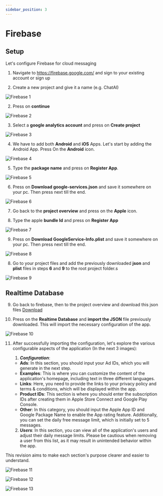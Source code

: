 ```yaml
---
sidebar_position: 3
---
```


# Firebase

## Setup

Let's configure Firebase for cloud messaging

1. Navigate to https://firebase.google.com/ and sign to your existing account or sign up

2. Create a new project and give it a name (e.g. ChatAI)

![Firebase 1](/img/firebase/firebase-1.png)

2. Press on **continue**

![Firebase 2](/img/firebase/firebase-2.png)

3. Select a **google analytics account** and press on **Create project**

![Firebase 3](/img/firebase/firebase-3.png)

4. We have to add both **Android** and **iOS** Apps. Let's start by adding the Android App. Press On the **Android** icon.

![Firebase 4](/img/firebase/firebase-4.png)

5. Type the **package name** and press on **Register App**.

![Firebase 5](/img/firebase/firebase-5.png)

6. Press on **Download google-services.json** and save it somewhere on your pc. Then press next till the end.

![Firebase 6](/img/firebase/firebase-6.png)

7. Go back to the **project overview** and press on the **Apple** icon.

8. Type the apple **bundle Id** and press on **Register App**

![Firebase 7](/img/firebase/firebase-7.png)

9. Press on **Download GoogleService-Info.plist** and save it somewhere on your pc. Then press next till the end.

![Firebase 8](/img/firebase/firebase-8.png)

8. Go to your project files and add the previously downloaded **json** and **plist** files in steps **6** and **9** to the root project folder.s

![Firebase 9](/img/firebase/firebase-9.png)

## Realtime Database

9. Go back to firebase, then to the project overview and download this json files <a target="_blank" href="/json/chatai-rtdb.json" download="chatai-rtdb.json">Download</a>

10. Press on the **Realtime Database** and **import the JSON** file previously downloaded. This will import the necessary configuration of the app.

![Firebase 10](/img/firebase/firebase-10.png)

11. After successfully importing the configuration, let's explore the various configurable aspects of the application (In the next 3 images):

    1. ***Configuration***:

    - **Ads**: In this section, you should input your Ad IDs, which you will generate in the next step.
    - **Examples**: This is where you can customize the content of the application's homepage, including text in three different languages.
    - **Links**: Here, you need to provide the links to your privacy policy and terms & conditions, which will be displayed within the app.
    - **Product IDs**: This section is where you should enter the subscription IDs after creating them in Apple Store Connect and Google Play Console.
    - **Other**: In this category, you should input the Apple App ID and Google Package Name to enable the App rating feature. Additionally, you can set the daily free message limit, which is initially set to 5 messages.

    2. ***Users***: In this section, you can view all of the application's users and adjust their daily message limits. Please be cautious when removing a user from this list, as it may result in unintended behavior within the app.


This revision aims to make each section's purpose clearer and easier to understand.

![Firebase 11](/img/firebase/firebase-11.png)

![Firebase 12](/img/firebase/firebase-12.png)

![Firebase 13](/img/firebase/firebase-13.png)
